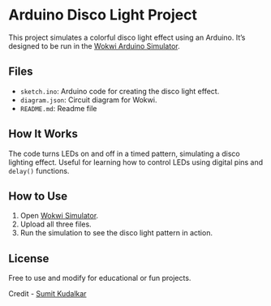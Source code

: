 # Arduino Disco Light Project

This project simulates a colorful disco light effect using an Arduino. It’s designed to be run in the [Wokwi Arduino Simulator](https://wokwi.com/).

## Files

- `sketch.ino`: Arduino code for creating the disco light effect.
- `diagram.json`: Circuit diagram for Wokwi.
- `README.md`: Readme file

## How It Works

The code turns LEDs on and off in a timed pattern, simulating a disco lighting effect. Useful for learning how to control LEDs using digital pins and `delay()` functions.

## How to Use

1. Open [Wokwi Simulator](https://wokwi.com/projects/427483950432159745).
2. Upload all three files.
3. Run the simulation to see the disco light pattern in action.

## License

Free to use and modify for educational or fun projects.

Credit - [Sumit Kudalkar](https://www.linkedin.com/in/sumit-kudalkar-7ab0a1321?utm_source=share&utm_campaign=share_via&utm_content=profile&utm_medium=android_app)